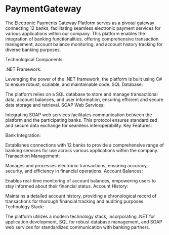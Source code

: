 # PaymentGateway
The Electronic Payments Gateway Platform serves as a pivotal gateway connecting 12 banks, facilitating seamless electronic payment services for various applications within our company. This platform enables the integration of banking functionalities, offering comprehensive transaction management, account balance monitoring, and account history tracking  for diverse banking purposes.

Technological Components:

.NET Framework:

Leveraging the power of the .NET framework, the platform is built using C# to ensure robust, scalable, and maintainable code.
SQL Database:

The platform relies on a SQL database to store and manage transactional data, account balances, and user information, ensuring efficient and secure data storage and retrieval.
SOAP Web Services:

Integrating SOAP web services facilitates communication between the platform and the participating banks. This protocol ensures standardized and secure data exchange for seamless interoperability.
Key Features:

Bank Integration:

Establishes connections with 12 banks to provide a comprehensive range of banking services for use across various applications within the company.
Transaction Management:

Manages and processes electronic transactions, ensuring accuracy, security, and efficiency in financial operations.
Account Balances:

Enables real-time monitoring of account balances, empowering users to stay informed about their financial status.
Account History:

Maintains a detailed account history, providing a chronological record of transactions for thorough financial tracking and auditing purposes.
Technology Stack:

The platform utilizes a modern technology stack, incorporating .NET for application development, SQL for robust database management, and SOAP web services for standardized communication with banking partners.
